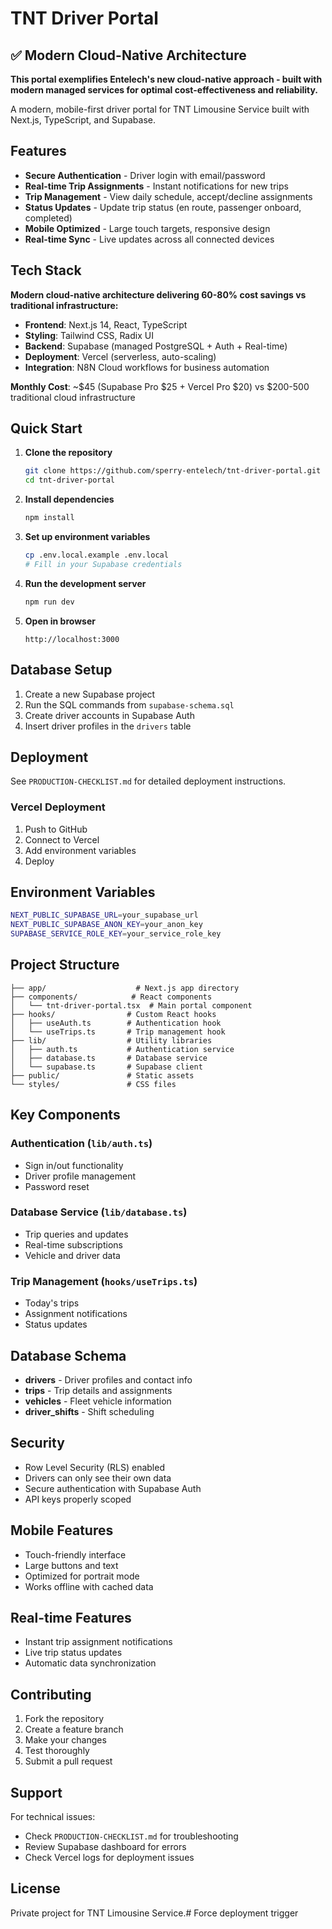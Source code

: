 # TNT Driver Portal

## ✅ Modern Cloud-Native Architecture

**This portal exemplifies Entelech's new cloud-native approach - built with modern managed services for optimal cost-effectiveness and reliability.**

A modern, mobile-first driver portal for TNT Limousine Service built with Next.js, TypeScript, and Supabase.

## Features

- **Secure Authentication** - Driver login with email/password
- **Real-time Trip Assignments** - Instant notifications for new trips
- **Trip Management** - View daily schedule, accept/decline assignments
- **Status Updates** - Update trip status (en route, passenger onboard, completed)
- **Mobile Optimized** - Large touch targets, responsive design
- **Real-time Sync** - Live updates across all connected devices

## Tech Stack

**Modern cloud-native architecture delivering 60-80% cost savings vs traditional infrastructure:**

- **Frontend**: Next.js 14, React, TypeScript
- **Styling**: Tailwind CSS, Radix UI  
- **Backend**: Supabase (managed PostgreSQL + Auth + Real-time)
- **Deployment**: Vercel (serverless, auto-scaling)
- **Integration**: N8N Cloud workflows for business automation

**Monthly Cost**: ~$45 (Supabase Pro $25 + Vercel Pro $20) vs $200-500 traditional cloud infrastructure

## Quick Start

1. **Clone the repository**
   ```bash
   git clone https://github.com/sperry-entelech/tnt-driver-portal.git
   cd tnt-driver-portal
   ```

2. **Install dependencies**
   ```bash
   npm install
   ```

3. **Set up environment variables**
   ```bash
   cp .env.local.example .env.local
   # Fill in your Supabase credentials
   ```

4. **Run the development server**
   ```bash
   npm run dev
   ```

5. **Open in browser**
   ```
   http://localhost:3000
   ```

## Database Setup

1. Create a new Supabase project
2. Run the SQL commands from `supabase-schema.sql`
3. Create driver accounts in Supabase Auth
4. Insert driver profiles in the `drivers` table

## Deployment

See `PRODUCTION-CHECKLIST.md` for detailed deployment instructions.

### Vercel Deployment

1. Push to GitHub
2. Connect to Vercel
3. Add environment variables
4. Deploy

## Environment Variables

```bash
NEXT_PUBLIC_SUPABASE_URL=your_supabase_url
NEXT_PUBLIC_SUPABASE_ANON_KEY=your_anon_key
SUPABASE_SERVICE_ROLE_KEY=your_service_role_key
```

## Project Structure

```
├── app/                    # Next.js app directory
├── components/            # React components
│   └── tnt-driver-portal.tsx  # Main portal component
├── hooks/                # Custom React hooks
│   ├── useAuth.ts        # Authentication hook
│   └── useTrips.ts       # Trip management hook
├── lib/                  # Utility libraries
│   ├── auth.ts           # Authentication service
│   ├── database.ts       # Database service
│   └── supabase.ts       # Supabase client
├── public/               # Static assets
└── styles/               # CSS files
```

## Key Components

### Authentication (`lib/auth.ts`)
- Sign in/out functionality
- Driver profile management  
- Password reset

### Database Service (`lib/database.ts`)
- Trip queries and updates
- Real-time subscriptions
- Vehicle and driver data

### Trip Management (`hooks/useTrips.ts`)
- Today's trips
- Assignment notifications
- Status updates

## Database Schema

- **drivers** - Driver profiles and contact info
- **trips** - Trip details and assignments
- **vehicles** - Fleet vehicle information  
- **driver_shifts** - Shift scheduling

## Security

- Row Level Security (RLS) enabled
- Drivers can only see their own data
- Secure authentication with Supabase Auth
- API keys properly scoped

## Mobile Features

- Touch-friendly interface
- Large buttons and text
- Optimized for portrait mode
- Works offline with cached data

## Real-time Features

- Instant trip assignment notifications
- Live trip status updates
- Automatic data synchronization

## Contributing

1. Fork the repository
2. Create a feature branch
3. Make your changes
4. Test thoroughly
5. Submit a pull request

## Support

For technical issues:
- Check `PRODUCTION-CHECKLIST.md` for troubleshooting
- Review Supabase dashboard for errors
- Check Vercel logs for deployment issues

## License

Private project for TNT Limousine Service.# Force deployment trigger
